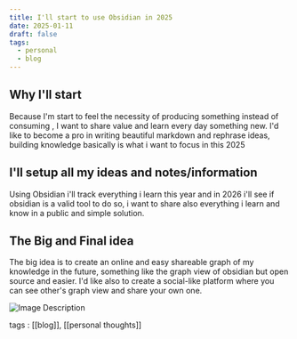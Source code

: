 ```yaml
---
title: I'll start to use Obsidian in 2025
date: 2025-01-11
draft: false
tags:
  - personal
  - blog
---
```


## Why I'll start

Because I'm start to feel the necessity of producing something instead of consuming , I want to share value and learn every day something new.
I'd like to become a pro in writing beautiful markdown and rephrase ideas, building knowledge basically is what i want to focus in this 2025

## I'll setup all my ideas and notes/information

Using Obsidian i'll track everything i learn this year and in 2026 i'll see if obsidian is a valid tool to do so, i want to share also everything i learn and know in a public and simple solution.

## The Big and Final idea

The big idea is to create an online and easy shareable graph of my knowledge in the future, something like the graph view of obsidian but open source and easier.
I'd like also to create a social-like platform where you can see other's graph view and share your own one.

![Image Description](/image3.png)

tags : [[blog]], [[personal thoughts]]